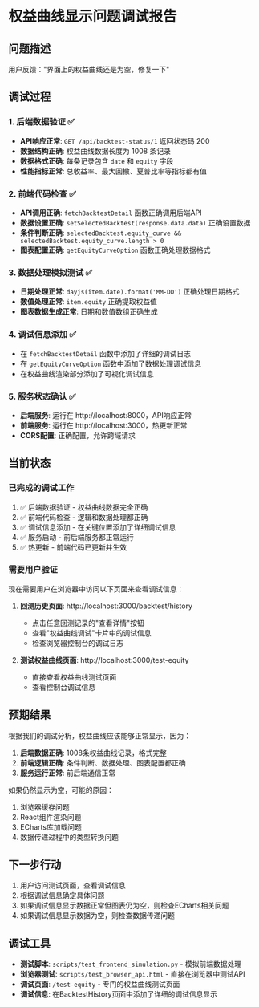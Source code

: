 # 权益曲线显示问题调试报告

## 问题描述
用户反馈："界面上的权益曲线还是为空，修复一下"

## 调试过程

### 1. 后端数据验证 ✅
- **API响应正常**: `GET /api/backtest-status/1` 返回状态码 200
- **数据结构正确**: 权益曲线数据长度为 1008 条记录
- **数据格式正确**: 每条记录包含 `date` 和 `equity` 字段
- **性能指标正常**: 总收益率、最大回撤、夏普比率等指标都有值

### 2. 前端代码检查 ✅
- **API调用正确**: `fetchBacktestDetail` 函数正确调用后端API
- **数据设置正确**: `setSelectedBacktest(response.data.data)` 正确设置数据
- **条件判断正确**: `selectedBacktest.equity_curve && selectedBacktest.equity_curve.length > 0`
- **图表配置正确**: `getEquityCurveOption` 函数正确处理数据格式

### 3. 数据处理模拟测试 ✅
- **日期处理正常**: `dayjs(item.date).format('MM-DD')` 正确处理日期格式
- **数值处理正常**: `item.equity` 正确提取权益值
- **图表数据生成正常**: 日期和数值数组正确生成

### 4. 调试信息添加 ✅
- 在 `fetchBacktestDetail` 函数中添加了详细的调试日志
- 在 `getEquityCurveOption` 函数中添加了数据处理调试信息
- 在权益曲线渲染部分添加了可视化调试信息

### 5. 服务状态确认 ✅
- **后端服务**: 运行在 http://localhost:8000，API响应正常
- **前端服务**: 运行在 http://localhost:3000，热更新正常
- **CORS配置**: 正确配置，允许跨域请求

## 当前状态

### 已完成的调试工作
1. ✅ 后端数据验证 - 权益曲线数据完全正确
2. ✅ 前端代码检查 - 逻辑和数据处理都正确
3. ✅ 调试信息添加 - 在关键位置添加了详细调试信息
4. ✅ 服务启动 - 前后端服务都正常运行
5. ✅ 热更新 - 前端代码已更新并生效

### 需要用户验证
现在需要用户在浏览器中访问以下页面来查看调试信息：

1. **回测历史页面**: http://localhost:3000/backtest/history
   - 点击任意回测记录的"查看详情"按钮
   - 查看"权益曲线调试"卡片中的调试信息
   - 检查浏览器控制台的调试日志

2. **测试权益曲线页面**: http://localhost:3000/test-equity
   - 直接查看权益曲线测试页面
   - 查看控制台调试信息

## 预期结果

根据我们的调试分析，权益曲线应该能够正常显示，因为：

1. **后端数据正确**: 1008条权益曲线记录，格式完整
2. **前端逻辑正确**: 条件判断、数据处理、图表配置都正确
3. **服务运行正常**: 前后端通信正常

如果仍然显示为空，可能的原因：
1. 浏览器缓存问题
2. React组件渲染问题
3. ECharts库加载问题
4. 数据传递过程中的类型转换问题

## 下一步行动

1. 用户访问测试页面，查看调试信息
2. 根据调试信息确定具体问题
3. 如果调试信息显示数据正常但图表仍为空，则检查ECharts相关问题
4. 如果调试信息显示数据为空，则检查数据传递问题

## 调试工具

- **测试脚本**: `scripts/test_frontend_simulation.py` - 模拟前端数据处理
- **浏览器测试**: `scripts/test_browser_api.html` - 直接在浏览器中测试API
- **调试页面**: `/test-equity` - 专门的权益曲线测试页面
- **调试信息**: 在BacktestHistory页面中添加了详细的调试信息显示